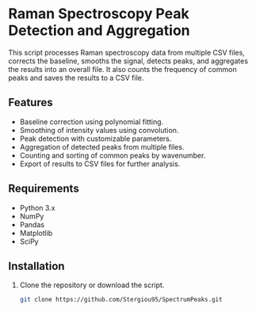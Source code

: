 # Raman Spectroscopy Peak Detection and Aggregation

This script processes Raman spectroscopy data from multiple CSV files, corrects the baseline, smooths the signal, detects peaks, and aggregates the results into an overall file. It also counts the frequency of common peaks and saves the results to a CSV file.

## Features

- Baseline correction using polynomial fitting.
- Smoothing of intensity values using convolution.
- Peak detection with customizable parameters.
- Aggregation of detected peaks from multiple files.
- Counting and sorting of common peaks by wavenumber.
- Export of results to CSV files for further analysis.

## Requirements

- Python 3.x
- NumPy
- Pandas
- Matplotlib
- SciPy

## Installation

1. Clone the repository or download the script.
   ```sh
   git clone https://github.com/Stergiou95/SpectrumPeaks.git
